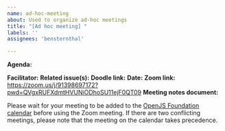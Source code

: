 ```yaml
---
name: ad-hoc-meeting
about: Used to organize ad-hoc meetings
title: "[Ad hoc meeting] "
labels: ''
assignees: 'bensternthal'

---
```


**Agenda:**

**Facilitator:** 
**Related issue(s):** 
**Doodle link:** 
**Date:** 
**Zoom link:** https://zoom.us/j/91398697172?pwd=QVgxRUFXdmtHVUNiODhoSU11ejF0QT09
**Meeting notes document:** 

Please wait for your meeting to be added to the [OpenJS Foundation calendar](https://calendar.openjsf.org) before using the Zoom meeting. If there are two conflicting meetings, please note that the meeting on the calendar takes precedence.
